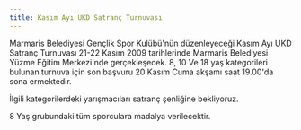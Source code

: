 ```yaml
---
title: Kasım Ayı UKD Satranç Turnuvası
---
```


Marmaris Belediyesi Gençlik Spor Kulübü'nün düzenleyeceği Kasım Ayı UKD Satranç Turnuvası 21-22 Kasım 2009 tarihlerinde Marmaris Belediyesi Yüzme Eğitim Merkezi'nde gerçekleşecek. 8, 10 Ve 18 yaş kategorileri bulunan turnuva için son başvuru 20 Kasım Cuma akşamı saat 19.00'da sona ermektedir.  

İlgili kategorilerdeki yarışmacıları satranç şenliğine bekliyoruz.

8 Yaş grubundaki tüm sporculara madalya verilecektir.
